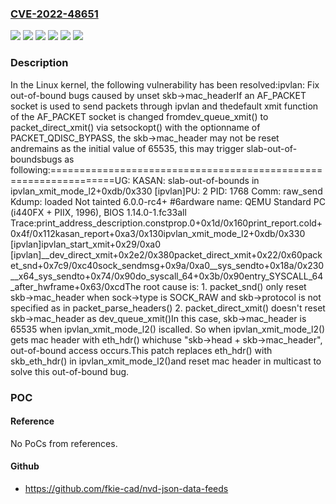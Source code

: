 ### [CVE-2022-48651](https://cve.mitre.org/cgi-bin/cvename.cgi?name=CVE-2022-48651)
![](https://img.shields.io/static/v1?label=Product&message=Linux&color=blue)
![](https://img.shields.io/static/v1?label=Version&message=&color=brightgreen)
![](https://img.shields.io/static/v1?label=Version&message=2ad7bf363841%20&color=brightgreen)
![](https://img.shields.io/static/v1?label=Version&message=2ad7bf3638411cb547f2823df08166c13ab04269%20&color=brightgreen)
![](https://img.shields.io/static/v1?label=Version&message=3.19%20&color=brightgreen)
![](https://img.shields.io/static/v1?label=Vulnerability&message=n%2Fa&color=blue)

### Description

In the Linux kernel, the following vulnerability has been resolved:ipvlan: Fix out-of-bound bugs caused by unset skb->mac_headerIf an AF_PACKET socket is used to send packets through ipvlan and thedefault xmit function of the AF_PACKET socket is changed fromdev_queue_xmit() to packet_direct_xmit() via setsockopt() with the optionname of PACKET_QDISC_BYPASS, the skb->mac_header may not be reset andremains as the initial value of 65535, this may trigger slab-out-of-boundsbugs as following:=================================================================UG: KASAN: slab-out-of-bounds in ipvlan_xmit_mode_l2+0xdb/0x330 [ipvlan]PU: 2 PID: 1768 Comm: raw_send Kdump: loaded Not tainted 6.0.0-rc4+ #6ardware name: QEMU Standard PC (i440FX + PIIX, 1996), BIOS 1.14.0-1.fc33all Trace:print_address_description.constprop.0+0x1d/0x160print_report.cold+0x4f/0x112kasan_report+0xa3/0x130ipvlan_xmit_mode_l2+0xdb/0x330 [ipvlan]ipvlan_start_xmit+0x29/0xa0 [ipvlan]__dev_direct_xmit+0x2e2/0x380packet_direct_xmit+0x22/0x60packet_snd+0x7c9/0xc40sock_sendmsg+0x9a/0xa0__sys_sendto+0x18a/0x230__x64_sys_sendto+0x74/0x90do_syscall_64+0x3b/0x90entry_SYSCALL_64_after_hwframe+0x63/0xcdThe root cause is:  1. packet_snd() only reset skb->mac_header when sock->type is SOCK_RAW     and skb->protocol is not specified as in packet_parse_headers()  2. packet_direct_xmit() doesn't reset skb->mac_header as dev_queue_xmit()In this case, skb->mac_header is 65535 when ipvlan_xmit_mode_l2() iscalled. So when ipvlan_xmit_mode_l2() gets mac header with eth_hdr() whichuse "skb->head + skb->mac_header", out-of-bound access occurs.This patch replaces eth_hdr() with skb_eth_hdr() in ipvlan_xmit_mode_l2()and reset mac header in multicast to solve this out-of-bound bug.

### POC

#### Reference
No PoCs from references.

#### Github
- https://github.com/fkie-cad/nvd-json-data-feeds

